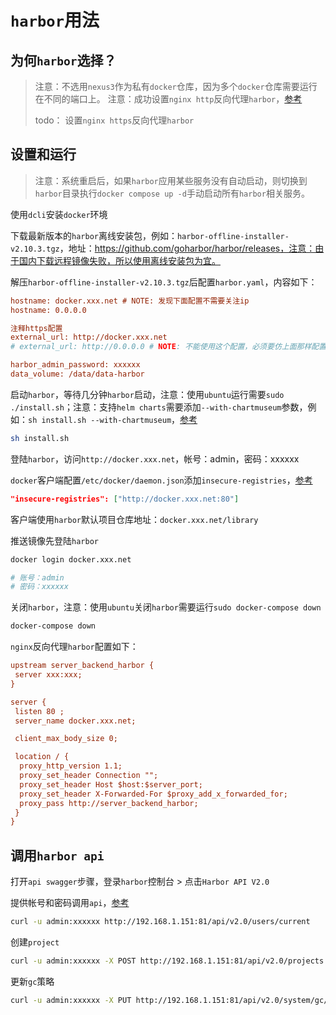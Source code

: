 # `harbor`用法

## 为何`harbor`选择？

> 注意：不选用`nexus3`作为私有`docker`仓库，因为多个`docker`仓库需要运行在不同的端口上。
> 注意：成功设置`nginx http`反向代理`harbor`，[参考](https://blog.csdn.net/lcl_xiaowugui/article/details/105422794)
> 
>todo： 设置`nginx https`反向代理`harbor`



## 设置和运行

>注意：系统重启后，如果`harbor`应用某些服务没有自动启动，则切换到`harbor`目录执行`docker compose up -d`手动启动所有`harbor`相关服务。

使用`dcli`安装`docker`环境

下载最新版本的`harbor`离线安装包，例如：`harbor-offline-installer-v2.10.3.tgz`，地址：https://github.com/goharbor/harbor/releases，注意：由于国内下载远程镜像失败，所以使用离线安装包为宜。

解压`harbor-offline-installer-v2.10.3.tgz`后配置`harbor.yaml`，内容如下：

```ini
hostname: docker.xxx.net # NOTE: 发现下面配置不需要关注ip
hostname: 0.0.0.0

注释https配置
external_url: http://docker.xxx.net
# external_url: http://0.0.0.0 # NOTE: 不能使用这个配置，必须要仿上面那样配置域名，否则docker login时会报告: Error response from daemon: Get "http://192.168.1.181:50003/v2/": Get "http://0.0.0.0:50003/service/token?account=admin&client_id=docker&offline_token=true&service=harbor-registry": dial tcp 0.0.0.0:50003: connect: connection refused

harbor_admin_password: xxxxxx
data_volume: /data/data-harbor
```

启动`harbor`，等待几分钟`harbor`启动，注意：使用`ubuntu`运行需要`sudo ./install.sh`；注意：支持`helm charts`需要添加`--with-chartmuseum`参数，例如：`sh install.sh --with-chartmuseum`，[参考](https://github.com/goharbor/harbor/issues/14446)

```bash
sh install.sh
```

登陆`harbor`，访问`http://docker.xxx.net`，帐号：admin，密码：xxxxxx

`docker`客户端配置`/etc/docker/daemon.json`添加`insecure-registries`，[参考](https://stackoverflow.com/questions/42211380/add-insecure-registry-to-docker)

```json
"insecure-registries": ["http://docker.xxx.net:80"]
```

客户端使用`harbor`默认项目仓库地址：`docker.xxx.net/library`

推送镜像先登陆`harbor`

```bash
docker login docker.xxx.net

# 账号：admin
# 密码：xxxxxx
```

关闭`harbor`，注意：使用`ubuntu`关闭`harbor`需要运行`sudo docker-compose down`

```bash
docker-compose down
```

`nginx`反向代理`harbor`配置如下：

```ini
upstream server_backend_harbor {
 server xxx:xxx;
}

server {
 listen 80 ;
 server_name docker.xxx.net;

 client_max_body_size 0;

 location / {
  proxy_http_version 1.1;
  proxy_set_header Connection "";
  proxy_set_header Host $host:$server_port;
  proxy_set_header X-Forwarded-For $proxy_add_x_forwarded_for;
  proxy_pass http://server_backend_harbor;
 }
}
```



## 调用`harbor api`

打开`api swagger`步骤，登录`harbor`控制台 > 点击`Harbor API V2.0`

提供帐号和密码调用`api`，[参考](https://cloud.tencent.com/developer/article/1750999)

```bash
curl -u admin:xxxxxx http://192.168.1.151:81/api/v2.0/users/current
```

创建`project`

```bash
curl -u admin:xxxxxx -X POST http://192.168.1.151:81/api/v2.0/projects -d '{"project_name": "test1"}' -H "Content-Type: application/json"
```

更新`gc`策略

```bash
curl -u admin:xxxxxx -X PUT http://192.168.1.151:81/api/v2.0/system/gc/schedule -d '{"parameters":{"delete_untagged":true},"schedule":{"cron":"0 0 0 * * *","type":"Daily"}}' -H "Content-Type: application/json"
```


